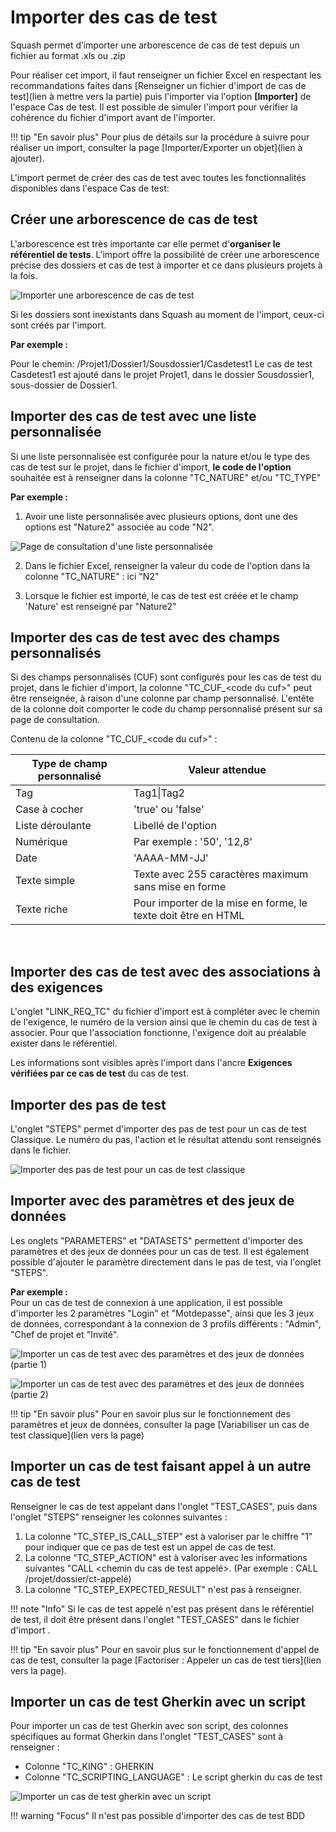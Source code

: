 # Importer des cas de test


Squash permet d’importer une arborescence de cas de test depuis un fichier au format .xls ou .zip 

Pour réaliser cet import, il  faut renseigner un fichier Excel en respectant les recommandations faites dans [Renseigner un fichier d'import de cas de test](lien à mettre vers la partie) puis l'importer via l'option **[Importer]** de l'espace Cas de test. Il est possible de simuler l'import pour vérifier la cohérence du fichier d'import avant de l'importer.

!!! tip "En savoir plus"
	Pour plus de détails sur la procédure à suivre pour réaliser un import, consulter la page [Importer/Exporter un objet](lien à ajouter).

L'import permet de créer des cas de test avec toutes les fonctionnalités disponibles dans l'espace Cas de test:

## Créer une arborescence de cas de test

L'arborescence est très importante car elle permet d'**organiser le référentiel de tests**. L'import offre la possibilité de créer une arborescence précise des dossiers et cas de test à importer et ce dans plusieurs projets à la fois.

![Importer une arborescence de cas de test ](resources/import-arbo-ct-fr.png)

Si les dossiers sont inexistants dans Squash au moment de l'import, ceux-ci sont créés par l'import. 

**Par exemple :**

Pour le chemin:  /Projet1/Dossier1/Sousdossier1/Casdetest1
Le cas de test Casdetest1 est ajouté dans le projet Projet1, dans le dossier Sousdossier1, sous-dossier de Dossier1.



## Importer des cas de test avec une liste personnalisée
Si une liste personnalisée est configurée pour la nature et/ou le type des cas de test sur le projet, dans le fichier d'import, **le code de l'option** souhaitée est à renseigner dans la colonne "TC_NATURE" et/ou "TC_TYPE"

**Par exemple :**

1. Avoir une liste personnalisée avec plusieurs options, dont une des options est "Nature2" associée au code "N2".

![Page de consultation d'une liste personnalisée](resources/liste-nature-CT.jpg)

2. Dans le fichier Excel, renseigner la valeur du code de l'option dans la colonne "TC_NATURE" : ici "N2"

3. Lorsque le fichier est importé, le cas de test est créée et le champ 'Nature' est renseigné par "Nature2"

## Importer des cas de test avec des champs personnalisés

Si des champs personnalisés (CUF) sont configurés pour les cas de test du projet, dans le fichier d'import, la colonne "TC_CUF_<code du cuf\>" peut être renseignée, à raison d'une colonne par champ personnalisé. L'entête de la colonne doit comporter le code du champ personnalisé présent sur sa page de consultation.

Contenu de la colonne "TC_CUF_<code du cuf\>" :

| Type de champ personnalisé | Valeur attendue |
|--|--|
| Tag | Tag1\|Tag2 |
| Case à cocher| 'true' ou 'false' |
| Liste déroulante | Libellé de l'option |
| Numérique| Par exemple : '50', '12,8' |
| Date| 'AAAA-MM-JJ'  |
| Texte simple| Texte avec 255 caractères maximum sans mise en forme  |
| Texte riche| Pour importer de la mise en forme, le texte doit être en HTML  |

<br/>

## Importer des cas de test avec des associations à des exigences

L'onglet "LINK_REQ_TC" du fichier d'import est à compléter avec le chemin de l'exigence, le numéro de la version ainsi que le chemin du cas de test à associer. Pour que l'association fonctionne, l'exigence doit au préalable exister dans le référentiel.

Les informations sont visibles après l'import dans l'ancre **Exigences vérifiées par ce cas de test**  du cas de test.

## Importer des pas de test
L'onglet "STEPS" permet d'importer des pas de test pour un cas de test Classique. Le numéro du pas, l'action et le résultat attendu sont renseignés dans le fichier.

![Importer des pas de test pour un cas de test classique](resources/importpasdetest.png)


## Importer avec des paramètres et des jeux de données

Les onglets "PARAMETERS" et "DATASETS" permettent d'importer des paramètres et des jeux de données pour un cas de test. Il est également possible d'ajouter le paramètre directement dans le pas de test, via l'onglet "STEPS".

**Par exemple :**
<br/>Pour un cas de test de connexion à une application, il est possible d'importer les 2 paramètres "Login" et "Motdepasse", ainsi que les 3 jeux de données, correspondant à la connexion de 3 profils différents : "Admin", "Chef de projet et "Invité".

![Importer un cas de test avec des paramètres et des jeux de données (partie 1)](resources/import-param-jdd-pt1.png)
<br/>

![Importer un cas de test avec des paramètres et des jeux de données (partie 2)](resources/import-param-jdd-pt2.png)

!!! tip "En savoir plus"
	Pour en savoir plus sur le fonctionnement des paramètres et jeux de données, consulter la page [Variabiliser un cas de test classique](lien vers la page)

## Importer un cas de test faisant appel à un autre cas de test


Renseigner le cas de test appelant dans l'onglet "TEST_CASES", puis dans l'onglet "STEPS" renseigner les colonnes suivantes :

1. La colonne "TC_STEP_IS_CALL_STEP" est à valoriser par le chiffre "1" pour indiquer que ce pas de test est un appel de cas de test.
2. La colonne "TC_STEP_ACTION" est à valoriser avec les informations suivantes "CALL <chemin du cas de test appelé\>. (Par exemple : CALL /projet/dossier/ct-appelé)
3. La colonne "TC_STEP_EXPECTED_RESULT" n'est pas à renseigner.

!!! note "Info"
    Si le cas de test appelé n'est pas présent dans le référentiel de test, il doit être présent dans l'onglet "TEST_CASES" dans le fichier d'import .


!!! tip "En savoir plus"
	Pour en savoir plus sur le fonctionnement d'appel de cas de test, consulter la page [Factoriser : Appeler un cas de test tiers](lien vers la page).

## Importer un cas de test Gherkin avec un script

Pour importer un cas de test Gherkin avec son script, des colonnes spécifiques au format Gherkin dans l'onglet "TEST_CASES" sont à renseigner :

- Colonne "TC_KING" : GHERKIN
- Colonne "TC_SCRIPTING_LANGUAGE" : Le script gherkin du cas de test

![Importer un cas de test gherkin avec un script](resources/import-script-gherkin.png)

!!! warning "Focus" 
	Il n'est pas possible d'importer des cas de test BDD
